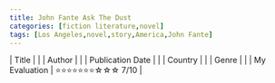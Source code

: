 ```yaml
---
title: John Fante Ask The Dust
categories: [fiction literature,novel]
tags: [Los Angeles,novel,story,America,John Fante]
---
```


| Title |  |
| Author |  |
| Publication Date |   |
| Country |  |
| Genre |   |
| My Evaluation | ⭐⭐⭐⭐⭐⭐⭐☆☆☆ 7/10  |
        